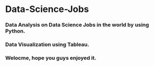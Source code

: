 # Data-Science-Jobs
### Data Analysis on Data Science Jobs in the world by using Python.
### Data Visualization using Tableau.
### Welocme, hope you guys enjoyed it.
